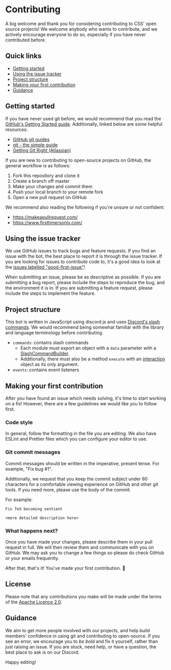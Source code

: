 # Contributing

A big welcome and thank you for considering contributing to CSS' open source projects! We welcome anybody who wants to contribute, and we actively encourage everyone to do so, especially if you have never contributed before.

## Quick links

* [Getting started](#getting-started)
* [Using the issue tracker](#using-the-issue-tracker)
* [Project structure](#project-structure)
* [Making your first contribution](#making-your-first-contribution)
* [Guidance](#guidance)

## Getting started

If you have never used git before, we would recommend that you read the [GitHub's Getting Started guide](https://guides.github.com/introduction/getting-started-with-git/). Additionally, linked below are some helpful resources:

* [GitHub git guides](https://github.com/git-guides)
* [git - the simple guide](https://rogerdudler.github.io/git-guide/)
* [Getting Git Right (Atlassian)](https://www.atlassian.com/git/)

If you are new to contributing to open-source projects on GitHub, the general workflow is as follows:
1. Fork this repository and clone it
2. Create a branch off master
3. Make your changes and commit them
4. Push your local branch to your remote fork
5. Open a new pull request on GitHub

We recommend also reading the following if you're unsure or not confident:

* https://makeapullrequest.com/
* https://www.firsttimersonly.com/

## Using the issue tracker

We use GitHub issues to track bugs and feature requests. If you find an issue with the bot, the best place to report it is through the issue tracker. If you are looking for issues to contribute code to, it's a good idea to look at the [issues labelled "good-first-issue"](https://github.com/CSSUoB/TeX-Bot-JS/issues?q=is%3Aissue+is%3Aopen+sort%3Aupdated-desc+label%3Agood-first-issue)!

When submitting an issue, please be as descriptive as possible. If you are submitting a bug report, please include the steps to reproduce the bug, and the environment it is in. If you are submitting a feature request, please include the steps to implement the feature.

## Project structure

This bot is written in JavaScript using discord.js and uses [Discord's slash commands](https://support.discord.com/hc/en-us/articles/1500000368501-Slash-Commands-FAQ). We would recommend being somewhat familiar with the library and language terminology before contributing.

* `commands`: contains slash commands
  * Each module must export an object with a `data` parameter with a [SlashCommandBuilder](https://discord.js.org/#/docs/builders/main/class/SlashCommandBuilder). 
  * Additionally, there must also be a method `execute` with an [interaction](https://discord.js.org/#/docs/discord.js/main/class/BaseInteraction) object as its only argument.
* `events`: contains event listeners

## Making your first contribution

After you have found an issue which needs solving, it's time to start working on a fix! However, there are a few guidelines we would like you to follow first.

### Code style

In general, follow the formatting in the file you are editing. We also have ESLint and Prettier files which you can configure your editor to use.

### Git commit messages

Commit messages should be written in the imperative, present tense. For example, "Fix bug #1".

Additionally, we request that you keep the commit subject under 80 characters for a comfortable viewing experience on GitHub and other git tools. If you need more, please use the body of the commit.

For example:
```
Fix TeX becoming sentient

<more detailed description here>
```

### What happens next?

Once you have made your changes, please describe them in your pull request in full. We will then review them and communicate with you on GitHub. We may ask you to change a few things so please do check GitHub or your emails frequently.

After that, that's it! You've made your first contribution. 🎉

## License

Please note that any contributions you make will be made under the terms of the [Apache Licence 2.0](https://github.com/CSSUoB/TeX-Bot-JS/blob/main/LICENSE).

## Guidance

We aim to get more people involved with our projects, and help build members' confidence in using git and contributing to open-source. If you see an error, we encourage you to *be bold* and fix it yourself, rather than just raising an issue. If you are stuck, need help, or have a question, the best place to ask is on our Discord.

Happy editing!
